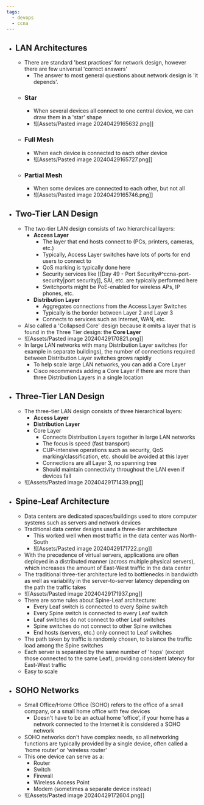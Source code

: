```yaml
---
tags:
  - devops
  - ccna
---
```

- ## LAN Architectures
	- There are standard 'best practices' for network design, however there are few universal 'correct answers'
		- The answer to most general questions about network design is 'it depends'.
	- ### Star
		- When several devices all connect to one central device, we can draw them in a 'star' shape
		- ![[Assets/Pasted image 20240429165632.png]]
	- ### Full Mesh
		- When each device is connected to each other device
		- ![[Assets/Pasted image 20240429165727.png]]
	- ### Partial Mesh
		- When some devices are connected to each other, but not all
		- ![[Assets/Pasted image 20240429165746.png]]
- ## Two-Tier LAN Design
	- The two-tier LAN design consists of two hierarchical layers:
		- **Access Layer**
			- The layer that end hosts connect to (PCs, printers, cameras, etc.)
			- Typically, Access Layer switches have lots of ports for end users to connect to
			- QoS marking is typically done here
			- Security services like [[Day 49 - Port Security#^ccna-port-security|port security]], SAI, etc. are typically performed here
			- Switchports might be PoE-enabled for wireless APs, IP phones, etc.
		- **Distribution Layer**
			- Aggregates connections from the Access Layer Switches
			- Typically is the border between Layer 2 and Layer 3
			- Connects to services such as Internet, WAN, etc.
	- Also called a 'Collapsed Core' design because it omits a layer that is found in the Three Tier design: the **Core Layer**
	- ![[Assets/Pasted image 20240429170821.png]]
	- In large LAN networks with many Distribution Layer switches (for example in separate buildings), the number of connections required between Distribution Layer switches grows rapidly
		- To help scale large LAN networks, you can add a Core Layer
		- Cisco recommends adding a Core Layer if there are more than three Distribution Layers in a single location
- ## Three-Tier LAN Design
	- The three-tier LAN design consists of three hierarchical layers:
		- **Access Layer**
		- **Distribution Layer**
		- Core Layer
			- Connects Distribution Layers together in large LAN networks
			- The focus is speed (fast transport)
			- CUP-intensive operations such as security, QoS marking/classification, etc. should be avoided at this layer
			- Connections are all Layer 3, no spanning tree
			- Should maintain connectivity throughout the LAN even if devices fail
	- ![[Assets/Pasted image 20240429171439.png]]
- ## Spine-Leaf Architecture
	- Data centers are dedicated spaces/buildings used to store computer systems such as servers and network devices
	- Traditional data center designs used a three-tier architecture
		- This worked well when most traffic in the data center was North-South
		- ![[Assets/Pasted image 20240429171722.png]]
	- With the precedence of virtual servers, applications are often deployed in a distributed manner (across multiple physical servers), which increases the amount of East-West traffic in the data center
	- The traditional three-tier architecture led to bottlenecks in bandwidth as well as variability in the server-to-server latency depending on the path the traffic takes
	- ![[Assets/Pasted image 20240429171937.png]]
	- There are some rules about Spine-Leaf architecture:
		- Every Leaf switch is connected to every Spine switch
		- Every Spine switch is connected to every Leaf switch
		- Leaf switches do not connect to other Leaf switches
		- Spine switches do not connect to other Spine switches
		- End hosts (servers, etc.) only connect to Leaf switches
	- The path taken by traffic is randomly chosen, to balance the traffic load among the Spine switches
	- Each server is separated by the same number of 'hops' (except those connected to the same Leaf), providing consistent latency for East-West traffic
	- Easy to scale
- ## SOHO Networks
	- Small Office/Home Office (SOHO) refers to the office of a small company, or a small home office with few devices
		- Doesn't have to be an actual home 'office', if your home has a network connected to the Internet it is considered a SOHO network
	- SOHO networks don't have complex needs, so all networking functions are typically provided by a single device, often called a 'home router' or 'wireless router'
	- This one device can serve as a:
		- Router
		- Switch
		- Firewall
		- Wireless Access Point
		- Modem (sometimes a separate device instead)
	- ![[Assets/Pasted image 20240429172604.png]]